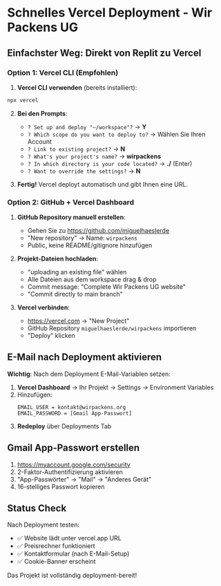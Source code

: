 # Schnelles Vercel Deployment - Wir Packens UG

## Einfachster Weg: Direkt von Replit zu Vercel

### Option 1: Vercel CLI (Empfohlen)

1. **Vercel CLI verwenden** (bereits installiert):
```bash
npx vercel
```

2. **Bei den Prompts**:
   - `? Set up and deploy "~/workspace"?` → **Y**
   - `? Which scope do you want to deploy to?` → Wählen Sie Ihren Account
   - `? Link to existing project?` → **N**
   - `? What's your project's name?` → **wirpackens**
   - `? In which directory is your code located?` → **./** (Enter)
   - `? Want to override the settings?` → **N**

3. **Fertig!** Vercel deployt automatisch und gibt Ihnen eine URL.

### Option 2: GitHub + Vercel Dashboard

1. **GitHub Repository manuell erstellen**:
   - Gehen Sie zu https://github.com/miguelhaeslerde
   - "New repository" → Name: `wirpackens`
   - Public, keine README/gitignore hinzufügen

2. **Projekt-Dateien hochladen**:
   - "uploading an existing file" wählen
   - Alle Dateien aus dem workspace drag & drop
   - Commit message: "Complete Wir Packens UG website"
   - "Commit directly to main branch"

3. **Vercel verbinden**:
   - https://vercel.com → "New Project"
   - GitHub Repository `miguelhaeslerde/wirpackens` importieren
   - "Deploy" klicken

## E-Mail nach Deployment aktivieren

**Wichtig**: Nach dem Deployment E-Mail-Variablen setzen:

1. **Vercel Dashboard** → Ihr Projekt → Settings → Environment Variables
2. Hinzufügen:
   ```
   EMAIL_USER = kontakt@wirpackens.org
   EMAIL_PASSWORD = [Gmail App-Passwort]
   ```
3. **Redeploy** über Deployments Tab

## Gmail App-Passwort erstellen

1. https://myaccount.google.com/security
2. 2-Faktor-Authentifizierung aktivieren
3. "App-Passwörter" → "Mail" → "Anderes Gerät"
4. 16-stelliges Passwort kopieren

## Status Check

Nach Deployment testen:
- ✅ Website lädt unter vercel.app URL
- ✅ Preisrechner funktioniert
- ✅ Kontaktformular (nach E-Mail-Setup)
- ✅ Cookie-Banner erscheint

Das Projekt ist vollständig deployment-bereit!